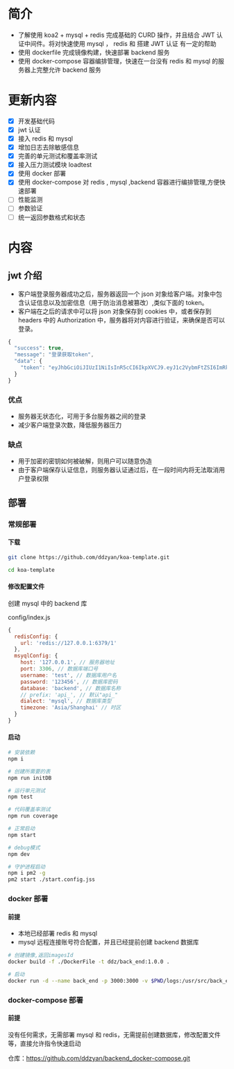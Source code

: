 # 简介

- 了解使用 koa2 + mysql + redis 完成基础的 CURD 操作，并且结合 JWT 认证中间件。将对快速使用 mysql ， redis 和 搭建 JWT 认证 有一定的帮助
- 使用 dockerfile 完成镜像构建，快速部署 backend 服务
- 使用 docker-compose 容器编排管理，快速在一台没有 redis 和 mysql 的服务器上完整允许 backend 服务

# 更新内容

- [x] 开发基础代码 
- [x] jwt 认证 
- [x] 接入 redis 和 mysql 
- [x] 增加日志去除敏感信息 
- [x] 完善的单元测试和覆盖率测试 
- [x] 接入压力测试模块 loadtest 
- [x] 使用 docker 部署 
- [x] 使用 docker-compose 对 redis , mysql ,backend 容器进行编排管理,方便快速部署 
- [ ] 性能监测
- [ ] 参数验证
- [ ] 统一返回参数格式和状态

# 内容

## jwt 介绍

- 客户端登录服务器成功之后，服务器返回一个 json 对象给客户端。对象中包含认证信息以及加密信息（用于防治消息被篡改）,类似下面的 token。
- 客户端在之后的请求中可以将 json 对象保存到 cookies 中，或者保存到 headers 中的 Authorization 中，服务器将对内容进行验证，来确保是否可以登录。

```js
{
  "success": true,
  "message": "登录获取token",
  "data": {
    "token": "eyJhbGciOiJIUzI1NiIsInR5cCI6IkpXVCJ9.eyJ1c2VybmFtZSI6ImRkeiIsImlkIjoxLCJpYXQiOjE1NjUwMjM4MDksImV4cCI6MTU2NTAzMTAwOX0.1338CYHuhWVBCT-qd84fw0YRnke6Aeedob1rdoyXnQk"
  }
}
```

### 优点

- 服务器无状态化，可用于多台服务器之间的登录
- 减少客户端登录次数，降低服务器压力

### 缺点

- 用于加密的密钥如何被破解，则用户可以随意伪造
- 由于客户端保存认证信息，则服务器认证通过后，在一段时间内将无法取消用户登录权限

## 部署

### 常规部署

#### 下载

```sh
git clone https://github.com/ddzyan/koa-template.git

cd koa-template
```

#### 修改配置文件

创建 mysql 中的 backend 库

config/index.js

```js
{
  redisConfig: {
    url: 'redis://127.0.0.1:6379/1'
  },
  msyqlConfig: {
    host: '127.0.0.1', // 服务器地址
    port: 3306, // 数据库端口号
    username: 'test', // 数据库用户名
    password: '123456', // 数据库密码
    database: 'backend', // 数据库名称
    // prefix: 'api_', // 默认"api_"
    dialect: 'mysql', // 数据库类型
    timezone: 'Asia/Shanghai' // 时区
  }
}
```

#### 启动

```sh
# 安装依赖
npm i

# 创建所需要的表
npm run initDB

# 运行单元测试
npm test

# 代码覆盖率测试
npm run coverage

# 正常启动
npm start

# debug模式
npm dev

# 守护进程启动
npm i pm2 -g
pm2 start ./start.config.jss
```

### docker 部署

#### 前提

- 本地已经部署 redis 和 mysql
- mysql 远程连接账号符合配置，并且已经提前创建 backend 数据库

```sh
# 创建镜像,返回imagesId
docker build -f ./DockerFile -t ddz/back_end:1.0.0 .

# 启动
docker run -d --name back_end -p 3000:3000 -v $PWD/logs:/usr/src/back_end/logs [imagesId]
```

### docker-compose 部署

#### 前提

没有任何需求，无需部署 mysql 和 redis，无需提前创建数据库，修改配置文件等，直接允许指令快速启动

仓库：https://github.com/ddzyan/backend_docker-compose.git
